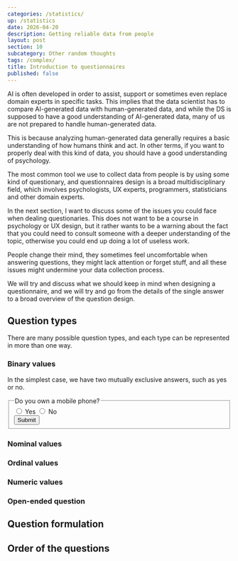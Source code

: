 ```yaml
---
categories: /statistics/
up: /statistics
date: 2026-04-20
description: Getting reliable data from people
layout: post
section: 10
subcategory: Other random thoughts
tags: /complex/
title: Introduction to questionnaires
published: false
---
```


AI is often developed in order to assist, support or sometimes even replace
domain experts in specific tasks.
This implies that the data scientist has to compare AI-generated data
with human-generated data, and while the DS is supposed to
have a good understanding of AI-generated data, 
many of us 
are not prepared to handle human-generated data.

This is because analyzing human-generated data
generally requires a basic understanding of how humans think
and act. In other terms, if you want to properly deal with
this kind of data, you should have a good understanding of psychology.

The most common tool we use to collect data from people is by using
some kind of questionary, and questionnaires design is a 
broad multidisciplinary field, which involves psychologists,
UX experts, programmers, statisticians and other domain experts.

In the next section, I want to discuss some of the issues
you could face when dealing questionaries.
This does not want to be a course in psychology or UX design, but
it rather wants to be a warning about the fact that you could
need to consult someone with a deeper understanding of the topic,
otherwise you could end up doing a lot of useless work.

People change their mind, they sometimes feel 
uncomfortable when answering questions, they might lack
attention or forget stuff, and all these issues might undermine your data collection
process.

We will try and discuss what we should keep in mind when
designing a questionnaire, and we will try and go from the details
of the single answer to a broad overview of the question design.

## Question types

There are many possible question types, and each type
can be represented in more than one way.

### Binary values

In the simplest case, we have two mutually exclusive answers,
such as yes or no.

<form>
  <fieldset>
    <legend>Do you own a mobile phone? </legend>
    <div>
      <input type="radio" id="contactChoice1" name="contact" value="email" />
      <label for="contactChoice1">Yes</label>
      <input type="radio" id="contactChoice2" name="contact" value="phone" />
      <label for="contactChoice2">No</label>
    </div>
    <div>
      <button type="submit">Submit</button>
    </div>
  </fieldset>
</form>

### Nominal values

### Ordinal values

### Numeric values

### Open-ended question

## Question formulation

## Order of the questions
